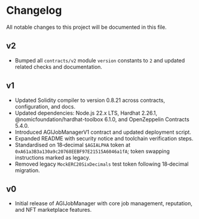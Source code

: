 # Changelog

All notable changes to this project will be documented in this file.

## v2
- Bumped all `contracts/v2` module `version` constants to `2` and updated related checks and documentation.

## v1
- Updated Solidity compiler to version 0.8.21 across contracts, configuration, and docs.
- Updated dependencies: Node.js 22.x LTS, Hardhat 2.26.1, @nomicfoundation/hardhat-toolbox 6.1.0, and OpenZeppelin Contracts 5.4.0.
- Introduced AGIJobManagerV1 contract and updated deployment script.
- Expanded README with security notice and toolchain verification steps.
- Standardised on 18‑decimal `$AGIALPHA` token at `0xA61a3B3a130a9c20768EEBF97E21515A6046a1fA`; token swapping instructions marked as legacy.
- Removed legacy `MockERC20SixDecimals` test token following 18‑decimal migration.

## v0
- Initial release of AGIJobManager with core job management, reputation, and NFT marketplace features.
